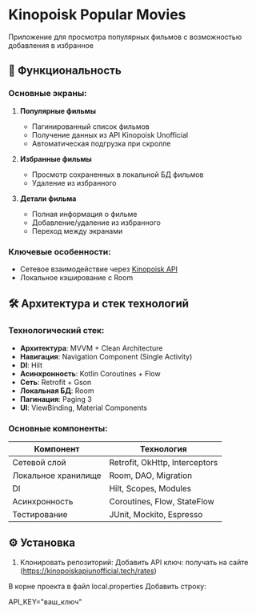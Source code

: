 # Kinopoisk Popular Movies

Приложение для просмотра популярных фильмов с возможностью добавления в избранное

## 📱 Функциональность

### Основные экраны:
1. **Популярные фильмы**
    - Пагинированный список фильмов
    - Получение данных из API Kinopoisk Unofficial
    - Автоматическая подгрузка при скролле

2. **Избранные фильмы**
    - Просмотр сохраненных в локальной БД фильмов
    - Удаление из избранного

3. **Детали фильма**
    - Полная информация о фильме
    - Добавление/удаление из избранного
    - Переход между экранами

### Ключевые особенности:
- Сетевое взаимодействие через [Kinopoisk API](https://kinopoiskapiunofficial.tech/documentation/api/)
- Локальное кэширование с Room

## 🛠 Архитектура и стек технологий

### Технологический стек:
- **Архитектура**: MVVM + Clean Architecture
- **Навигация**: Navigation Component (Single Activity)
- **DI**: Hilt
- **Асинхронность**: Kotlin Coroutines + Flow
- **Сеть**: Retrofit + Gson
- **Локальная БД**: Room
- **Пагинация**: Paging 3
- **UI**: ViewBinding, Material Components

### Основные компоненты:
| Компонент         | Технология                     |
|--------------------|--------------------------------|
| Сетевой слой       | Retrofit, OkHttp, Interceptors |
| Локальное хранилище| Room, DAO, Migration           |
| DI                 | Hilt, Scopes, Modules          |
| Асинхронность      | Coroutines, Flow, StateFlow    |
| Тестирование       | JUnit, Mockito, Espresso       |

## ⚙️ Установка

1. Клонировать репозиторий:
Добавить API ключ: получать на сайте (https://kinopoiskapiunofficial.tech/rates)

В корне проекта в файл local.properties
Добавить строку:

API_KEY="ваш_ключ"
